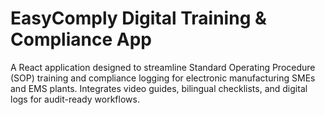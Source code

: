 # EasyComply Digital Training & Compliance App

A React application designed to streamline Standard Operating Procedure (SOP) training and compliance logging for electronic manufacturing SMEs and EMS plants. Integrates video guides, bilingual checklists, and digital logs for audit-ready workflows.
